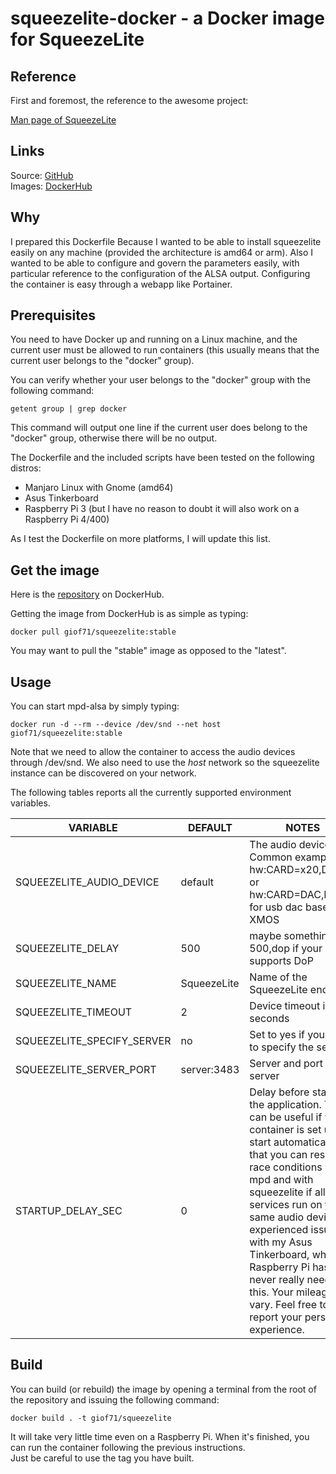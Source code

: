 # squeezelite-docker - a Docker image for SqueezeLite

## Reference

First and foremost, the reference to the awesome project:

[Man page of SqueezeLite](https://ralph-irving.github.io/squeezelite.html)

## Links
Source: [GitHub](https://github.com/giof71/squeezelite-docker)<br />
Images: [DockerHub](https://hub.docker.com/r/giof71/squeezelite)

## Why

I prepared this Dockerfile Because I wanted to be able to install squeezelite easily on any machine (provided the architecture is amd64 or arm). Also I wanted to be able to configure and govern the parameters easily, with particular reference to the configuration of the ALSA output. Configuring the container is easy through a webapp like Portainer.

## Prerequisites

You need to have Docker up and running on a Linux machine, and the current user must be allowed to run containers (this usually means that the current user belongs to the "docker" group).

You can verify whether your user belongs to the "docker" group with the following command:

`getent group | grep docker`

This command will output one line if the current user does belong to the "docker" group, otherwise there will be no output.

The Dockerfile and the included scripts have been tested on the following distros:

- Manjaro Linux with Gnome (amd64)
- Asus Tinkerboard
- Raspberry Pi 3 (but I have no reason to doubt it will also work on a Raspberry Pi 4/400)

As I test the Dockerfile on more platforms, I will update this list.

## Get the image

Here is the [repository](https://hub.docker.com/repository/docker/giof71/squeezelite) on DockerHub.

Getting the image from DockerHub is as simple as typing:

`docker pull giof71/squeezelite:stable`<br />

You may want to pull the "stable" image as opposed to the "latest".

## Usage

You can start mpd-alsa by simply typing:

`docker run -d --rm --device /dev/snd --net host giof71/squeezelite:stable`

Note that we need to allow the container to access the audio devices through /dev/snd. 
We also need to use the *host* network so the squeezelite instance can be discovered on your network.

The following tables reports all the currently supported environment variables.

| VARIABLE | DEFAULT | NOTES |
| ------------------- | --------------- | ------------------------------------------------------------------------------------------------------------------------------------------------------------------------------------------------------------------------------------------------------------------------------------------------------------------------------------------------------------- |
| SQUEEZELITE_AUDIO_DEVICE | default | The audio device. Common examples: hw:CARD=x20,DEV=0 or hw:CARD=DAC,DEV=0 for usb dac based on XMOS |
| SQUEEZELITE_DELAY | 500 | maybe something like 500,dop if your DAC supports DoP |
| SQUEEZELITE_NAME | SqueezeLite | Name of the SqueezeLite endpoint |
| SQUEEZELITE_TIMEOUT | 2 | Device timeout in seconds |
| SQUEEZELITE_SPECIFY_SERVER | no | Set to yes if you want to specify the server |
| SQUEEZELITE_SERVER_PORT | server:3483 | Server and port of the server |
| STARTUP_DELAY_SEC   | 0 | Delay before starting the application. This can be useful if your container is set up to start automatically, so that you can resolve race conditions with mpd and with squeezelite if all those services run on the same audio device. I experienced issues with my Asus Tinkerboard, while the Raspberry Pi has never really needed this. Your mileage may vary. Feel free to report your personal experience. |

## Build

You can build (or rebuild) the image by opening a terminal from the root of the repository and issuing the following command:

`docker build . -t giof71/squeezelite`

It will take very little time even on a Raspberry Pi. When it's finished, you can run the container following the previous instructions.<br />
Just be careful to use the tag you have built.

